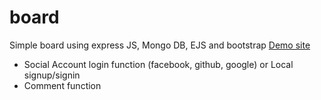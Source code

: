 # board

Simple board using express JS, Mongo DB, EJS and bootstrap
<a href="https://roysboard.herokuapp.com" target="_blank"> Demo site </a>
- Social Account login function (facebook, github, google) or Local signup/signin
- Comment function
